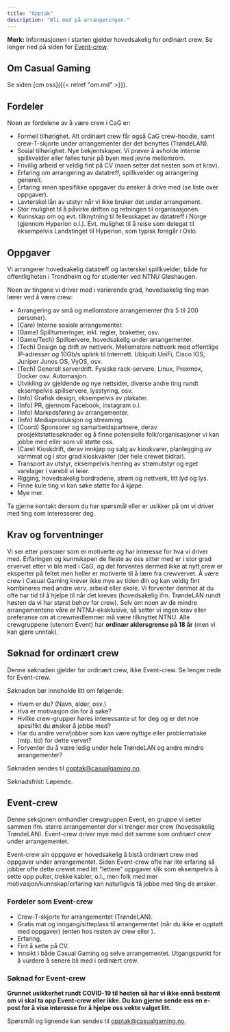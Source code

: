 ```yaml
---
title: "Opptak"
description: "Bli med på arrangeringen."
---
```


**Merk:** Informasjonen i starten gjelder hovedsakelig for ordinært crew. Se lenger ned på siden for [Event-crew](#event-crew).

## Om Casual Gaming

Se siden [om oss]({{< relref "om.md" >}}).

## Fordeler

Noen av fordelene av å være crew i CaG er:

- Formell tilhørighet. Alt ordinært crew får også CaG crew-hoodie, samt crew-T-skjorte under arrangementer der det benyttes (TrøndeLAN).
- Sosial tilhørighet. Nye bekjentskaper. Vi prøver å avholde interne spillkvelder eller felles turer på byen med jevne mellomrom.
- Frivillig arbeid er veldig fint på CV (noen setter det nesten som et krav).
- Erfaring om arrangering av datatreff, spillkvelder og arrangering generelt.
- Erfaring innen spesifikke oppgaver du ønsker å drive med (se liste over oppgaver).
- Lavterskel lån av utstyr når vi ikke bruker det under arrangement.
- Stor mulighet til å påvirke driften og retningen til organisasjonen.
- Kunnskap om og evt. tilknytning til fellesskapet av datatreff i Norge (gjennom Hyperion o.l.). Evt. mulighet til å reise som delegat til eksempelvis Landstinget til Hyperion, som typisk foregår i Oslo.

## Oppgaver

Vi arrangerer hovedsakelig datatreff og lavterskel spillkvelder, både for offentligheten i Trondheim og for studenter ved NTNU Gløshaugen.

Noen av tingene vi driver med i varierende grad, hovedsakelig ting man lærer ved å være crew:

- Arrangering av små og mellomstore arrangementer (fra 5 til 200 personer).
- (Care) Interne sosiale arrangementer.
- (Game) Spillturneringer, inkl. regler, braketter, osv.
- (Game/Tech) Spillservere, hovedsakelig under arrangementer.
- (Tech) Design og drift av nettverk. Mellomstore nettverk med offentlige IP-adresser og 10Gb/s uplink til Internett. Ubiquiti UniFi, Cisco IOS, Juniper Junos OS, VyOS, osv.
- (Tech) Generell serverdrift. Fysiske rack-servere. Linux, Proxmox, Docker osv. Automasjon.
- Utvikling av gjeldende og nye nettsider, diverse andre ting rundt eksempelvis spillservere, lysstyring, osv.
- (Info) Grafisk design, eksempelvis av plakater.
- (Info) PR, gjennom Facebook, instagram o.l.
- (Info) Markedsføring av arrangementer.
- (Info) Mediaproduksjon og streaming.
- (Coord) Sponsorer og samarbeidspartnere, derav prosjektstøttesøknader og å finne potensielle folk/organisasjoner vi kan jobbe med eller som vil støtte oss.
- (Care) Kioskdrift, derav innkjøp og salg av kioskvarer, planlegging av varmmat og i stor grad kioskvakter (der hele crewet bidrar).
- Transport av utstyr, eksempelvis henting av strømutstyr og eget varelager i varebil vi leier.
- Rigging, hovedsakelig bordradene, strøm og nettverk, litt lyd og lys.
- Finne kule ting vi kan søke støtte for å kjøpe.
- Mye mer.

Ta gjerne kontakt dersom du har spørsmål eller er usikker på om vi driver med ting som interesserer deg.

## Krav og forventninger

Vi ser etter personer som er motiverte og har interesse for hva vi driver med. Erfaringen og kunnskapen de fleste av oss sitter med er i stor grad ervervet etter vi ble med i CaG, og det forventes dermed ikke at nytt crew er eksperter på feltet men heller er motiverte til å lære fra crewvervet. Å være crew i Casual Gaming krever ikke mye av tiden din og kan veldig fint kombineres med andre verv, arbeid eller skole. Vi forventer derimot at du ofte har tid til å hjelpe til når det kreves (hovedsakelig ifm. TrøndeLAN rundt høsten da vi har størst behov for crew). Selv om noen av de mindre arrangementene våre er NTNU-eksklusive, så setter vi ingen krav eller preferanse om at crewmedlemmer må være tilknyttet NTNU. Alle crewgruppene (utenom Event) har **ordinær aldersgrense på 18 år** (men vi kan gjøre unntak).

## Søknad for ordinært crew

Denne søknaden gjelder for ordinært crew, ikke Event-crew. Se lenger nede for Event-crew.

Søknaden bør inneholde litt om følgende:

- Hvem er du? (Navn, alder, osv.)
- Hva er motivasjon din for å søke?
- Hvilke crew-grupper høres interessante ut for deg og er det noe spesifikt du ønsker å jobbe med?
- Har du andre verv/jobber som kan være nyttige eller problematiske (mtp. tid) for dette vervet?
- Forventer du å være ledig under hele TrøndeLAN og andre mindre arrangementer?

Søknaden sendes til [opptak@casualgaming.no](mailto:opptak@casualgaming.no).

Søknadsfrist: Løpende.

## Event-crew

Denne seksjonen omhandler crewgruppen Event, en gruppe vi setter sammen ifm. større arrangementer der vi trenger mer crew (hovedsakelig TrøndeLAN). Event-crew driver mye med det samme som *ordinært crew* under arrangementet.

Event-crew sin oppgave er hovedsakelig å bistå ordinært crew med oppgaver under arrangementet. Siden Event-crew ofte har lite erfaring så jobber ofte dette crewet med litt "lettere" oppgaver slik som eksempelvis å sette opp pulter, trekke kabler, o.l., men folk med mer motivasjon/kunnskap/erfaring kan naturligvis få jobbe med ting de ønsker.

### Fordeler som Event-crew

- Crew-T-skjorte for arrangementet (TrøndeLAN).
- Gratis mat og inngang/sitteplass til arrangementet (når du ikke er opptatt med oppgaver) (enten hos resten av crew eller ).
- Erfaring.
- Fint å sette på CV.
- Innsikt i både Casual Gaming og selve arrangementet. Utgangspunkt for å vurdere å senere bli med i ordinært crew.

### Søknad for Event-crew

**Grunnet usikkerhet rundt COVID-19 til høsten så har vi ikke ennå bestemt om vi skal ta opp Event-crew eller ikke. Du kan gjerne sende oss en e-post for å vise interesse for å hjelpe oss vekte valget litt.**

Spørsmål og lignende kan sendes til [opptak@casualgaming.no](mailto:opptak@casualgaming.no).
